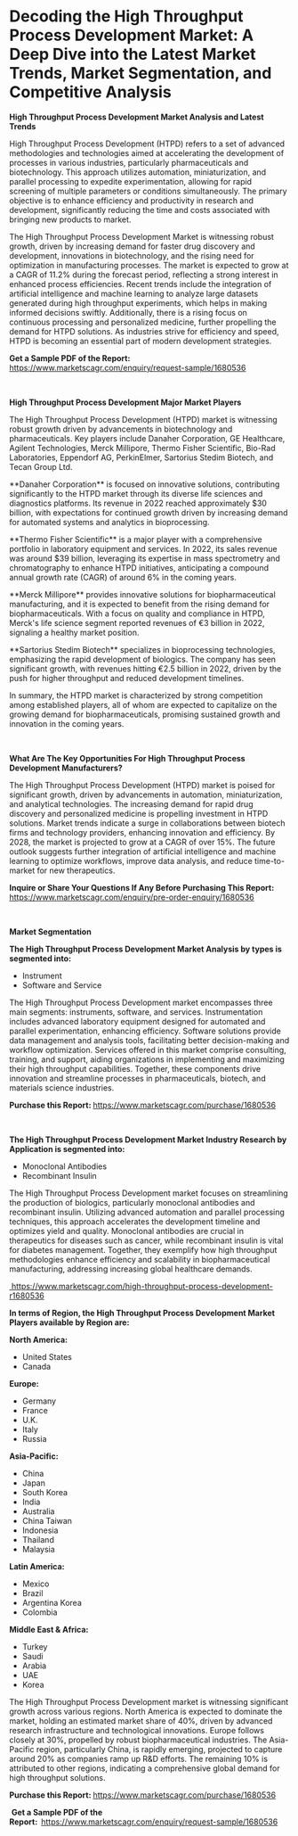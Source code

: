 <p><h1>Decoding the High Throughput Process Development Market: A Deep Dive into the Latest Market Trends, Market Segmentation, and Competitive Analysis</h1></p><p><strong>High Throughput Process Development Market Analysis and Latest Trends</strong></p>
<p><p>High Throughput Process Development (HTPD) refers to a set of advanced methodologies and technologies aimed at accelerating the development of processes in various industries, particularly pharmaceuticals and biotechnology. This approach utilizes automation, miniaturization, and parallel processing to expedite experimentation, allowing for rapid screening of multiple parameters or conditions simultaneously. The primary objective is to enhance efficiency and productivity in research and development, significantly reducing the time and costs associated with bringing new products to market.</p><p>The High Throughput Process Development Market is witnessing robust growth, driven by increasing demand for faster drug discovery and development, innovations in biotechnology, and the rising need for optimization in manufacturing processes. The market is expected to grow at a CAGR of 11.2% during the forecast period, reflecting a strong interest in enhanced process efficiencies. Recent trends include the integration of artificial intelligence and machine learning to analyze large datasets generated during high throughput experiments, which helps in making informed decisions swiftly. Additionally, there is a rising focus on continuous processing and personalized medicine, further propelling the demand for HTPD solutions. As industries strive for efficiency and speed, HTPD is becoming an essential part of modern development strategies.</p></p>
<p><strong>Get a Sample PDF of the Report:&nbsp;</strong> <a href="https://www.marketscagr.com/enquiry/request-sample/1680536?utm_campaign=3173&utm_medium=2&utm_source=Github&utm_content=ia&utm_term=12042025&utm_id=high-throughput-process-development">https://www.marketscagr.com/enquiry/request-sample/1680536</a></p>
<p>&nbsp;</p>
<p><strong>High Throughput Process Development Major Market Players</strong></p>
<p><p>The High Throughput Process Development (HTPD) market is witnessing robust growth driven by advancements in biotechnology and pharmaceuticals. Key players include Danaher Corporation, GE Healthcare, Agilent Technologies, Merck Millipore, Thermo Fisher Scientific, Bio-Rad Laboratories, Eppendorf AG, PerkinElmer, Sartorius Stedim Biotech, and Tecan Group Ltd.</p><p>**Danaher Corporation** is focused on innovative solutions, contributing significantly to the HTPD market through its diverse life sciences and diagnostics platforms. Its revenue in 2022 reached approximately $30 billion, with expectations for continued growth driven by increasing demand for automated systems and analytics in bioprocessing.</p><p>**Thermo Fisher Scientific** is a major player with a comprehensive portfolio in laboratory equipment and services. In 2022, its sales revenue was around $39 billion, leveraging its expertise in mass spectrometry and chromatography to enhance HTPD initiatives, anticipating a compound annual growth rate (CAGR) of around 6% in the coming years.</p><p>**Merck Millipore** provides innovative solutions for biopharmaceutical manufacturing, and it is expected to benefit from the rising demand for biopharmaceuticals. With a focus on quality and compliance in HTPD, Merck's life science segment reported revenues of €3 billion in 2022, signaling a healthy market position.</p><p>**Sartorius Stedim Biotech** specializes in bioprocessing technologies, emphasizing the rapid development of biologics. The company has seen significant growth, with revenues hitting €2.5 billion in 2022, driven by the push for higher throughput and reduced development timelines.</p><p>In summary, the HTPD market is characterized by strong competition among established players, all of whom are expected to capitalize on the growing demand for biopharmaceuticals, promising sustained growth and innovation in the coming years.</p></p>
<p>&nbsp;</p>
<p><strong>What Are The Key Opportunities For High Throughput Process Development Manufacturers?</strong></p>
<p><p>The High Throughput Process Development (HTPD) market is poised for significant growth, driven by advancements in automation, miniaturization, and analytical technologies. The increasing demand for rapid drug discovery and personalized medicine is propelling investment in HTPD solutions. Market trends indicate a surge in collaborations between biotech firms and technology providers, enhancing innovation and efficiency. By 2028, the market is projected to grow at a CAGR of over 15%. The future outlook suggests further integration of artificial intelligence and machine learning to optimize workflows, improve data analysis, and reduce time-to-market for new therapeutics.</p></p>
<p><strong>Inquire or Share Your Questions If Any Before Purchasing This Report:</strong> <a href="https://www.marketscagr.com/enquiry/pre-order-enquiry/1680536?utm_campaign=3173&utm_medium=2&utm_source=Github&utm_content=ia&utm_term=12042025&utm_id=high-throughput-process-development">https://www.marketscagr.com/enquiry/pre-order-enquiry/1680536</a></p>
<p>&nbsp;</p>
<p><strong>Market Segmentation</strong></p>
<p><strong>The High Throughput Process Development Market Analysis by types is segmented into:</strong></p>
<p><ul><li>Instrument</li><li>Software and Service</li></ul></p>
<p><p>The High Throughput Process Development market encompasses three main segments: instruments, software, and services. Instrumentation includes advanced laboratory equipment designed for automated and parallel experimentation, enhancing efficiency. Software solutions provide data management and analysis tools, facilitating better decision-making and workflow optimization. Services offered in this market comprise consulting, training, and support, aiding organizations in implementing and maximizing their high throughput capabilities. Together, these components drive innovation and streamline processes in pharmaceuticals, biotech, and materials science industries.</p></p>
<p><strong>Purchase this Report:&nbsp;</strong><a href="https://www.marketscagr.com/purchase/1680536?utm_campaign=3173&utm_medium=2&utm_source=Github&utm_content=ia&utm_term=12042025&utm_id=high-throughput-process-development">https://www.marketscagr.com/purchase/1680536</a></p>
<p>&nbsp;</p>
<p><strong>The High Throughput Process Development Market Industry Research by Application is segmented into:</strong></p>
<p><ul><li>Monoclonal Antibodies</li><li>Recombinant Insulin</li></ul></p>
<p><p>The High Throughput Process Development market focuses on streamlining the production of biologics, particularly monoclonal antibodies and recombinant insulin. Utilizing advanced automation and parallel processing techniques, this approach accelerates the development timeline and optimizes yield and quality. Monoclonal antibodies are crucial in therapeutics for diseases such as cancer, while recombinant insulin is vital for diabetes management. Together, they exemplify how high throughput methodologies enhance efficiency and scalability in biopharmaceutical manufacturing, addressing increasing global healthcare demands.</p></p>
<p><a href="https://www.marketscagr.com/high-throughput-process-development-r1680536?utm_campaign=3173&utm_medium=2&utm_source=Github&utm_content=ia&utm_term=12042025&utm_id=high-throughput-process-development">&nbsp;https://www.marketscagr.com/high-throughput-process-development-r1680536</a></p>
<p><strong>In terms of Region, the High Throughput Process Development Market Players available by Region are:</strong></p>
<p>
    <p> <strong> North America: </strong>
        <ul>
            <li>United States</li>
            <li>Canada</li>
        </ul>
        </p> 
    <p> <strong> Europe: </strong>
        <ul>
            <li>Germany</li>
            <li>France</li>
            <li>U.K.</li>
            <li>Italy</li>
            <li>Russia</li>
        </ul>
        </p> 
    <p> <strong> Asia-Pacific: </strong>
        <ul>
            <li>China</li>
            <li>Japan</li>
            <li>South Korea</li>
            <li>India</li>
            <li>Australia</li>
            <li>China Taiwan</li>
            <li>Indonesia</li>
            <li>Thailand</li>
            <li>Malaysia</li>
        </ul>
        </p> 
    <p> <strong> Latin America: </strong>
        <ul>
            <li>Mexico</li>
            <li>Brazil</li>
            <li>Argentina Korea</li>
            <li>Colombia</li>
        </ul>
        </p> 
    <p> <strong> Middle East & Africa: </strong>
        <ul>
            <li>Turkey</li>
            <li>Saudi</li>
            <li>Arabia</li>
            <li>UAE</li>
            <li>Korea</li>
        </ul>
    </p>
    </p>
<p><p>The High Throughput Process Development market is witnessing significant growth across various regions. North America is expected to dominate the market, holding an estimated market share of 40%, driven by advanced research infrastructure and technological innovations. Europe follows closely at 30%, propelled by robust biopharmaceutical industries. The Asia-Pacific region, particularly China, is rapidly emerging, projected to capture around 20% as companies ramp up R&D efforts. The remaining 10% is attributed to other regions, indicating a comprehensive global demand for high throughput solutions.</p></p>
<p><strong>Purchase this Report: </strong><a href="https://www.marketscagr.com/purchase/1680536?utm_campaign=3173&utm_medium=2&utm_source=Github&utm_content=ia&utm_term=12042025&utm_id=high-throughput-process-development">https://www.marketscagr.com/purchase/1680536</a></p>
<p>&nbsp;<strong>Get a Sample PDF of the Report:&nbsp;&nbsp;</strong><a href="https://www.marketscagr.com/enquiry/request-sample/1680536?utm_campaign=3173&utm_medium=2&utm_source=Github&utm_content=ia&utm_term=12042025&utm_id=high-throughput-process-development">https://www.marketscagr.com/enquiry/request-sample/1680536</a></p>
<p><strong></strong></p>
<p><p></p><p></p><p></p></p>